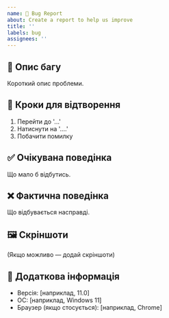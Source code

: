```yaml
---
name: 🐞 Bug Report
about: Create a report to help us improve
title: ''
labels: bug
assignees: ''
---
```


## 🐞 Опис багу

Короткий опис проблеми.

## 🔁 Кроки для відтворення

1. Перейти до '...'
2. Натиснути на '....'
3. Побачити помилку

## ✅ Очікувана поведінка

Що мало б відбутись.

## ❌ Фактична поведінка

Що відбувається насправді.

## 🖼 Скріншоти

(Якщо можливо — додай скріншоти)

## 🧠 Додаткова інформація

- Версія: [наприклад, 11.0]
- ОС: [наприклад, Windows 11]
- Браузер (якщо стосується): [наприклад, Chrome]